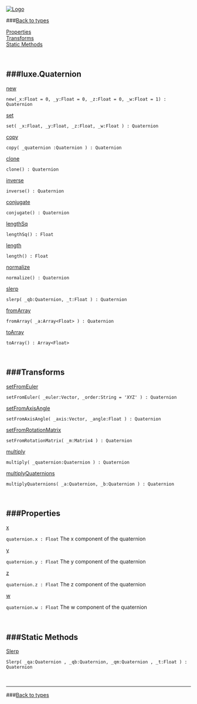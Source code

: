 
[![Logo](http://luxeengine.com/images/logo.png)](index.html)

###[Back to types](types.html)   

[Properties](#Properties)   
[Transforms](#Transforms)   
[Static Methods](#StaticMethods)   


&nbsp;   

###luxe.Quaternion   
---
<a class="lift" name="new" href="#new">new</a>

`new(_x:Float = 0, _y:Float = 0, _z:Float = 0, _w:Float = 1) : Quaternion`
<span class="small_desc_flat">  </span>   

<a class="lift" name="set" href="#set">set</a>

`set( _x:Float, _y:Float, _z:Float, _w:Float ) : Quaternion`
<span class="small_desc_flat">  </span>   

<a class="lift" name="copy" href="#copy">copy</a>

`copy( _quaternion :Quaternion ) : Quaternion`
<span class="small_desc_flat">  </span>   

<a class="lift" name="clone" href="#clone">clone</a>

`clone() : Quaternion`
<span class="small_desc_flat">  </span>   

<a class="lift" name="inverse" href="#inverse">inverse</a>

`inverse() : Quaternion`
<span class="small_desc_flat">  </span>   

<a class="lift" name="conjugate" href="#conjugate">conjugate</a>

`conjugate() : Quaternion`
<span class="small_desc_flat">  </span>   

<a class="lift" name="lengthSq" href="#lengthSq">lengthSq</a>

`lengthSq() : Float`
<span class="small_desc_flat">  </span>   

<a class="lift" name="length" href="#length">length</a>

`length() : Float`
<span class="small_desc_flat">  </span>   

<a class="lift" name="normalize" href="#normalize">normalize</a>

`normalize() : Quaternion`
<span class="small_desc_flat">  </span>   

<a class="lift" name="slerp" href="#slerp">slerp</a>

`slerp( _qb:Quaternion, _t:Float ) : Quaternion`
<span class="small_desc_flat">  </span>   

<a class="lift" name="fromArray" href="#fromArray">fromArray</a>

`fromArray( _a:Array<Float> ) : Quaternion`
<span class="small_desc_flat">  </span>   

<a class="lift" name="toArray" href="#toArray">toArray</a>

`toArray() : Array<Float>`
<span class="small_desc_flat">  </span>   

&nbsp;   

<a class="lift" name="Transforms" ></a>
###Transforms   
---
<a class="lift" name="setFromEuler" href="#setFromEuler">setFromEuler</a>

`setFromEuler( _euler:Vector, _order:String = 'XYZ' ) : Quaternion`
<span class="small_desc_flat">  </span>   

<a class="lift" name="setFromAxisAngle" href="#setFromAxisAngle">setFromAxisAngle</a>

`setFromAxisAngle( _axis:Vector, _angle:Float ) : Quaternion`
<span class="small_desc_flat">  </span>   

<a class="lift" name="setFromRotationMatrix" href="#setFromRotationMatrix">setFromRotationMatrix</a>

`setFromRotationMatrix( _m:Matrix4 ) : Quaternion`
<span class="small_desc_flat">  </span>   

<a class="lift" name="multiply" href="#multiply">multiply</a>

`multiply( _quaternion:Quaternion ) : Quaternion`
<span class="small_desc_flat">  </span>   

<a class="lift" name="multiplyQuaternions" href="#multiplyQuaternions">multiplyQuaternions</a>

`multiplyQuaternions( _a:Quaternion, _b:Quaternion ) : Quaternion`
<span class="small_desc_flat">  </span>   

&nbsp;   

<a class="lift" name="Properties" ></a>
###Properties   
---
<a class="lift" name="x" href="#x">x</a>

`quaternion.x : Float`
<span class="small_desc_flat"> The x component of the quaternion </span>   

<a class="lift" name="y" href="#y">y</a>

`quaternion.y : Float`
<span class="small_desc_flat"> The y component of the quaternion </span>   

<a class="lift" name="z" href="#z">z</a>

`quaternion.z : Float`
<span class="small_desc_flat"> The z component of the quaternion </span>   

<a class="lift" name="w" href="#w">w</a>

`quaternion.w : Float`
<span class="small_desc_flat"> The w component of the quaternion </span>   

&nbsp;   

<a class="lift" name="StaticMethods" ></a>
###Static Methods   
---
<a class="lift" name="Slerp" href="#Slerp">Slerp</a>

`Slerp( _qa:Quaternion , _qb:Quaternion, _qm:Quaternion , _t:Float ) : Quaternion`
<span class="small_desc_flat">  </span>   



&nbsp;
&nbsp;
&nbsp;

---  
###[Back to types](types.html)   


&nbsp;   
&nbsp;   